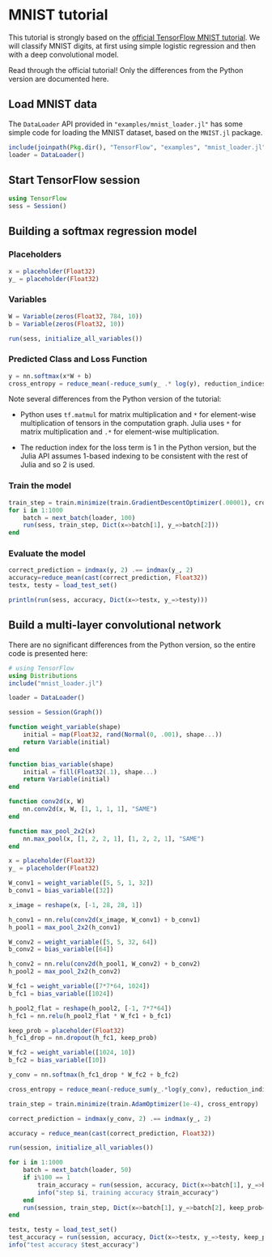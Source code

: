 # MNIST tutorial

This tutorial is strongly based on the [official TensorFlow MNIST tutorial](https://www.tensorflow.org/versions/r0.10/tutorials/mnist/pros/index.html). We will classify MNIST digits, at first using simple logistic regression and then with a deep convolutional model.

Read through the official tutorial! Only the differences from the Python version are documented here.

## Load MNIST data

The `DataLoader` API provided in `"examples/mnist_loader.jl"` has some simple code for loading the MNIST dataset, based on the `MNIST.jl` package.

```julia
include(joinpath(Pkg.dir(), "TensorFlow", "examples", "mnist_loader.jl"))
loader = DataLoader()
```

## Start TensorFlow session

```julia
using TensorFlow
sess = Session()
```

## Building a softmax regression model

### Placeholders

```julia
x = placeholder(Float32)
y_ = placeholder(Float32)
```

### Variables

```julia
W = Variable(zeros(Float32, 784, 10))
b = Variable(zeros(Float32, 10))

run(sess, initialize_all_variables())
```

### Predicted Class and Loss Function

```julia
y = nn.softmax(x*W + b)
cross_entropy = reduce_mean(-reduce_sum(y_ .* log(y), reduction_indices=[2]))
```

Note several differences from the Python version of the tutorial:

* Python uses `tf.matmul` for matrix multiplication and `*` for element-wise multiplication of tensors in the computation graph. Julia uses `*` for matrix multiplication and `.*` for element-wise multiplication.

* The reduction index for the loss term is 1 in the Python version, but the Julia API assumes 1-based indexing to be consistent with the rest of Julia and so 2 is used.

### Train the model

```julia
train_step = train.minimize(train.GradientDescentOptimizer(.00001), cross_entropy)
for i in 1:1000
    batch = next_batch(loader, 100)
    run(sess, train_step, Dict(x=>batch[1], y_=>batch[2]))
end
```

### Evaluate the model

```julia
correct_prediction = indmax(y, 2) .== indmax(y_, 2)
accuracy=reduce_mean(cast(correct_prediction, Float32))
testx, testy = load_test_set()

println(run(sess, accuracy, Dict(x=>testx, y_=>testy)))
```

## Build a multi-layer convolutional network

There are no significant differences from the Python version, so the entire code is presented here:

```julia
# using TensorFlow
using Distributions
include("mnist_loader.jl")

loader = DataLoader()

session = Session(Graph())

function weight_variable(shape)
    initial = map(Float32, rand(Normal(0, .001), shape...))
    return Variable(initial)
end

function bias_variable(shape)
    initial = fill(Float32(.1), shape...)
    return Variable(initial)
end

function conv2d(x, W)
    nn.conv2d(x, W, [1, 1, 1, 1], "SAME")
end

function max_pool_2x2(x)
    nn.max_pool(x, [1, 2, 2, 1], [1, 2, 2, 1], "SAME")
end

x = placeholder(Float32)
y_ = placeholder(Float32)

W_conv1 = weight_variable([5, 5, 1, 32])
b_conv1 = bias_variable([32])

x_image = reshape(x, [-1, 28, 28, 1])

h_conv1 = nn.relu(conv2d(x_image, W_conv1) + b_conv1)
h_pool1 = max_pool_2x2(h_conv1)

W_conv2 = weight_variable([5, 5, 32, 64])
b_conv2 = bias_variable([64])

h_conv2 = nn.relu(conv2d(h_pool1, W_conv2) + b_conv2)
h_pool2 = max_pool_2x2(h_conv2)

W_fc1 = weight_variable([7*7*64, 1024])
b_fc1 = bias_variable([1024])

h_pool2_flat = reshape(h_pool2, [-1, 7*7*64])
h_fc1 = nn.relu(h_pool2_flat * W_fc1 + b_fc1)

keep_prob = placeholder(Float32)
h_fc1_drop = nn.dropout(h_fc1, keep_prob)

W_fc2 = weight_variable([1024, 10])
b_fc2 = bias_variable([10])

y_conv = nn.softmax(h_fc1_drop * W_fc2 + b_fc2)

cross_entropy = reduce_mean(-reduce_sum(y_.*log(y_conv), reduction_indices=[2]))

train_step = train.minimize(train.AdamOptimizer(1e-4), cross_entropy)

correct_prediction = indmax(y_conv, 2) .== indmax(y_, 2)

accuracy = reduce_mean(cast(correct_prediction, Float32))

run(session, initialize_all_variables())

for i in 1:1000
    batch = next_batch(loader, 50)
    if i%100 == 1
        train_accuracy = run(session, accuracy, Dict(x=>batch[1], y_=>batch[2], keep_prob=>1.0))
        info("step $i, training accuracy $train_accuracy")
    end
    run(session, train_step, Dict(x=>batch[1], y_=>batch[2], keep_prob=>.5))
end

testx, testy = load_test_set()
test_accuracy = run(session, accuracy, Dict(x=>testx, y_=>testy, keep_prob=>1.0))
info("test accuracy $test_accuracy")
```
